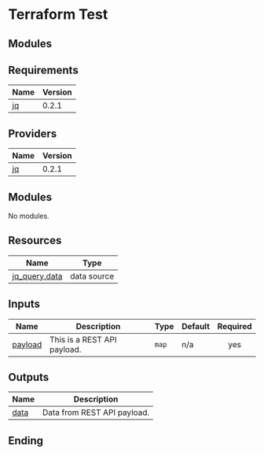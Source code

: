 # Terraform Test

## Modules


## Requirements

| Name | Version |
|------|---------|
| <a name="requirement_jq"></a> [jq](#requirement\_jq) | 0.2.1 |

## Providers

| Name | Version |
|------|---------|
| <a name="provider_jq"></a> [jq](#provider\_jq) | 0.2.1 |

## Modules

No modules.

## Resources

| Name | Type |
|------|------|
| [jq_query.data](https://registry.terraform.io/providers/massdriver-cloud/jq/0.2.1/docs/data-sources/query) | data source |

## Inputs

| Name | Description | Type | Default | Required |
|------|-------------|------|---------|:--------:|
| <a name="input_payload"></a> [payload](#input\_payload) | This is a REST API payload. | `map` | n/a | yes |

## Outputs

| Name | Description |
|------|-------------|
| <a name="output_data"></a> [data](#output\_data) | Data from REST API payload. |



## Ending

